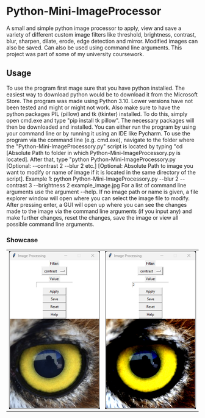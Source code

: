# Python-Mini-ImageProcessor
A small and simple python image processor to apply, view and save a variety of different custom image filters like threshold, brightness, 
contrast, blur, sharpen, dilate, erode, edge detection and mirror. Modified images can also be saved. Can also be used using command line arguments. 
This project was part of some of my university coursework.

## Usage
To use the program first mage sure that you have python installed. The easiest way to download python would be to download it from the Microsoft Store. The program was made
using Python 3.10. Lower versions have not been tested and might or might not work. Also make sure to have the python packages PIL (pillow) and tk (tkinter) installed.
To do this, simply open cmd.exe and type "pip install tk pillow". The necessary packages will then be downloaded and installed.
You can either run the program by using your command line or by running it using an IDE like Pycharm. To use the program via the command line (e.g. cmd.exe), navigate to the 
folder where the "Python-Mini-ImageProcessory.py" script is located by typing "cd [Absolute Path to folder in which Python-Mini-ImageProcessory.py is located]. 
After that, type "python Python-Mini-ImageProcessory.py [Optional: --contrast 2 --blur 2 etc.] [Optional: Absolute Path to image you want to modify or name of image if it
is located in the same directory of the script].
Example 1: python Python-Mini-ImageProcessory.py --blur 2  --contrast 3 --brightness 2 example_image.jpg
For a list of command line arguments use the argument --help.
If no image path or name is given, a file explorer window will open where you can select the image file to modify. After pressing enter, a GUI will open up where you can
see the changes made to the image via the command line arguments (if you input any) and make further changes, reset the changes, save the image or view all possible command line arguments.

### Showcase

<table>
  <tr>
    <td><kbd> <img src="Image Processing Pre.png" width="500" /> </kbd></td>
    <td><kbd> <img src="Image Processing Post.png" width="500" /> </kbd></td>
  </tr>
</table>
